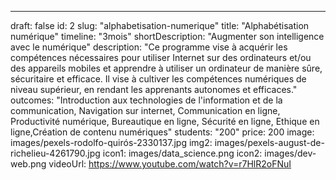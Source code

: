 ---

draft: false
id: 2
slug: "alphabetisation-numerique"
title: "Alphabétisation numérique"
timeline: "3mois"
shortDescription: "Augmenter son intelligence avec le numérique"
description: "Ce programme vise à acquérir les compétences nécessaires pour utiliser Internet sur des ordinateurs et/ou des appareils mobiles et apprendre à utiliser un ordinateur de manière sûre, sécuritaire et efficace. Il vise à cultiver les compétences numériques de niveau supérieur, en rendant les apprenants autonomes et efficaces."
outcomes: "Introduction aux technologies de l'information et de la communication, Navigation sur internet, Communication en ligne, Productivité numérique, Bureautique en ligne, Sécurité en ligne, Ethique en ligne,Création de contenu numériques"
students: "200"
price: 200
image: images/pexels-rodolfo-quirós-2330137.jpg
img2: images/pexels-august-de-richelieu-4261790.jpg
icon1: images/data_science.png
icon2: images/dev-web.png
videoUrl: https://www.youtube.com/watch?v=r7HlR2oFNuI
